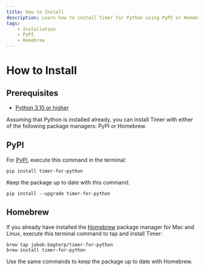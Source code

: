 ```yaml
---
title: How to Install
description: Learn how to install Timer for Python using PyPI or Homebrew package managers. Quick installation guide and step-by-step instructions.
tags:
    - Installation
    - PyPI
    - Homebrew
---
```


# How to Install
## Prerequisites
* [Python 3.10 or higher](https://www.python.org)

Assuming that Python is installed already, you can install Timer with either of the following package managers: PyPI or Homebrew.

## PyPI
For [PyPI](https://pypi.org/project/timer-for-python/), execute this command in the terminal:

```shell title=""
pip install timer-for-python
```

Keep the package up to date with this command:

```shell title=""
pip install --upgrade timer-for-python
```

## Homebrew
If you already have installed the [Homebrew](https://brew.sh) package manager for Mac and Linux, execute this terminal command to tap and install Timer:

```shell title=""
brew tap jakob-bagterp/timer-for-python
brew install timer-for-python
```

Use the same commands to keep the package up to date with Homebrew.
